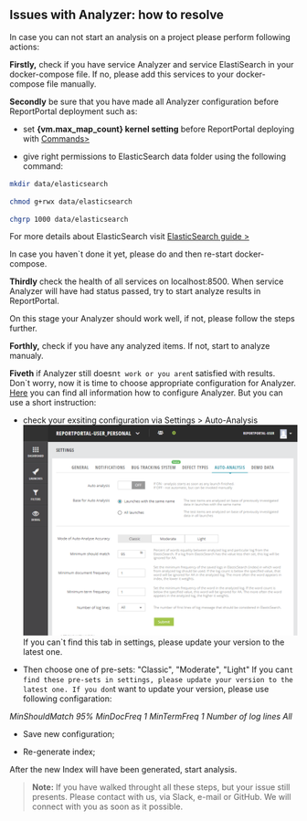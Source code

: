 ## Issues with Analyzer: how to resolve 

In case you can not start an analysis on a project please perform following actions:

**Firstly,**
check if you have service Analyzer and service ElastiSearch in your docker-compose file.
If no, please add this services to your docker-compose file manually.



**Secondly**
be sure that you have made all Analyzer configuration before ReportPortal deployment such as:

* set **{vm.max_map_count} kernel setting** before ReportPortal deploying with [Commands>](https://www.elastic.co/guide/en/elasticsearch/reference/6.1/docker.html#docker-cli-run-prod-mode)

* give right permissions to ElasticSearch data folder using the following command:

```bash
mkdir data/elasticsearch
```

```bash
chmod g+rwx data/elasticsearch
```

```bash
chgrp 1000 data/elasticsearch
```

For more details about ElasticSearch visit [ElasticSearch guide >](https://www.elastic.co/guide/en/elasticsearch/reference/6.1/docker.html#_notes_for_production_use_and_defaults)

In case you haven`t done it yet, please do and then re-start docker-compose.

**Thirdly** 
check the health of all services on localhost:8500. 
When service Analyzer will have had status passed, try to start analyze results in ReportPortal.

On this stage your Analyzer should work well, if not, please follow the steps further.

**Forthly,**
check if you have any analyzed items. If not, start to analyze manualy.

**Fiveth**
if Analyzer still doesn`t work or you aren`t satisfied with results. 
Don`t worry, now it is time to choose appropriate configuration for Analyzer. 
[Here](http://reportportal.io/docs/Auto-Analysis-of-launches%3Econfigure-elasticsearch-settings) you can find all information how to configure Analyzer.
But you can use a short instruction:

* check your exsiting configuration via Settings > Auto-Analysis
[ ![Image](Images/userGuide/tipsAndTricks/AnalysisConfigurations.png) ](Images/userGuide/tipsAndTricks/AnalysisConfigurations.png)
If you can`t find this tab in settings, please update your version to the latest one. 

* Then choose one of pre-sets: "Classic", "Moderate", "Light"
If you can`t find these pre-sets in settings, please update your version to the latest one.
If you don`t want to update your version, please use following configaration:

*MinShouldMatch 95%
MinDocFreq 1
MinTermFreq 1
Number of log lines All*

* Save new configuration;

* Re-generate index;

After the new Index will have been generated, start analysis.

>**Note:** If you have walked throught all these steps, but your issue still presents. Please contact with us, via Slack, e-mail or GitHub.
We will connect with you as soon as it possible.
